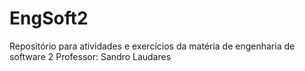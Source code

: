 # EngSoft2
Repositório para atividades e exercícios da matéria de engenharia de software 2 
Professor: Sandro Laudares
